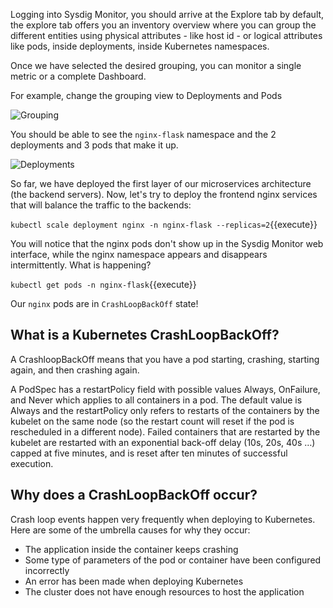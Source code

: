 Logging into Sysdig Monitor, you should arrive at the Explore tab by default, the explore tab offers you an inventory overview where you can group the different entities using physical attributes - like host id - or logical attributes like pods, inside deployments, inside Kubernetes namespaces.

Once we have selected the desired grouping, you can monitor a single metric or a complete Dashboard.

For example, change the grouping view to Deployments and Pods

![Grouping](/sysdig/scenarios/monitor-lab06/assets/image01.png)

You should be able to see the `nginx-flask` namespace and the 2 deployments and 3 pods that make it up.

![Deployments](/sysdig/scenarios/monitor-lab06/assets/image02.png)

So far, we have deployed the first layer of our microservices architecture (the backend servers). Now, let's try to deploy the frontend nginx services that will balance the traffic to the backends:

`kubectl scale deployment nginx -n nginx-flask --replicas=2`{{execute}}

You will notice that the nginx pods don't show up in the Sysdig Monitor web interface, while the nginx namespace appears and disappears intermittently. What is happening?

`kubectl get pods -n nginx-flask`{{execute}}

Our `nginx` pods are in `CrashLoopBackOff` state!

What is a Kubernetes CrashLoopBackOff?
--------------------------------------

A CrashloopBackOff means that you have a pod starting, crashing, starting again, and then crashing again.

A PodSpec has a restartPolicy field with possible values Always, OnFailure, and Never which applies to all containers in a pod. The default value is Always and the restartPolicy only refers to restarts of the containers by the kubelet on the same node (so the restart count will reset if the pod is rescheduled in a different node). Failed containers that are restarted by the kubelet are restarted with an exponential back-off delay (10s, 20s, 40s …) capped at five minutes, and is reset after ten minutes of successful execution.

Why does a CrashLoopBackOff occur?
----------------------------------

Crash loop events happen very frequently when deploying to Kubernetes. Here are some of the umbrella causes for why they occur:

- The application inside the container keeps crashing
- Some type of parameters of the pod or container have been configured incorrectly
- An error has been made when deploying Kubernetes
- The cluster does not have enough resources to host the application
